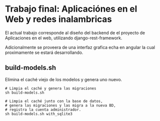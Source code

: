 # Trabajo final: Aplicaciónes en el Web y redes inalambricas


El actual trabajo corresponde al diseño del backend de el proyecto de Aplicaciones en el web, utilizando django-rest-framework.

Adicionalmente se proveera de una interfaz grafica echa en angular la cual proximamente
se estará desarrollando.

## build-models.sh

Elimina el caché viejo de los modelos y genera uno nuevo.
```Shell
# Limpia el caché y genera las migraciones
sh build-models.sh

# Limpia el caché junto con la base de datos,
# genera las migraciones y las migra a la nueva BD, 
# registra la cuenta administrador.
sh build-models.sh with_sqlite3 
```
